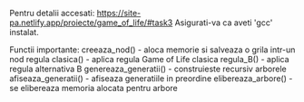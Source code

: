 Pentru detalii accesati: https://site-pa.netlify.app/proiecte/game_of_life/#task3
Asigurati-va ca aveti 'gcc' instalat.

Functii importante:
creeaza_nod() - aloca memorie si salveaza o grila intr-un nod
regula clasica() - aplica regula Game of Life clasica
regula_B() - aplica regula alternativa B
genereaza_generatii() - construieste recursiv arborele
afiseaza_generatii() - afiseaza generatiile in preordine
elibereaza_arbore() - se elibereaza memoria alocata pentru arbore
